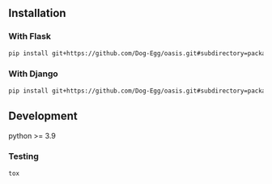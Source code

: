 ## Installation

### With Flask

```sh
pip install git+https://github.com/Dog-Egg/oasis.git#subdirectory=packages/flask-oasis
```

### With Django

```sh
pip install git+https://github.com/Dog-Egg/oasis.git#subdirectory=packages/django-oasis
```

## Development

python >= 3.9

### Testing

```sh
tox
```